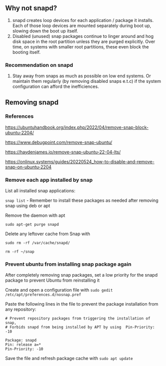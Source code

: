 
## Why not snapd?
1. snapd creates loop devices for each application / package it installs. Each of those loop devices are mounted separately during boot up, slowing down the boot up itself.
2. Disabled (unused) snap packages continue to linger around and hog disk space in the root partition unless they are purged explicitly. Over time, on systems with smaller root partitions, these even block the booting itself.

### Recommendation on snapd
1. Stay away from snaps as much as possible on low end systems. Or maintain them regularly (by removing disabled snaps e.t.c) if the system configuration can afford the inefficiences.

## Removing snapd

### References 

https://ubuntuhandbook.org/index.php/2022/04/remove-snap-block-ubuntu-2204/

https://www.debugpoint.com/remove-snap-ubuntu/
 
https://haydenjames.io/remove-snap-ubuntu-22-04-lts/

https://onlinux.systems/guides/20220524_how-to-disable-and-remove-snap-on-ubuntu-2204
 
### Remove each app installed by snap

List all installed snap applications:

`snap list` - Remember to install these packages as needed after removing snap using deb or apt

Remove the daemon with apt

`sudo apt-get purge snapd`

Delete any leftover cache from Snap with

`sudo rm -rf /var/cache/snapd/`

`rm -rf ~/snap`

### Prevent ubuntu from installing snap package again

After completely removing snap packages, set a low priority for the snapd package to prevent Ubuntu from reinstalling it

Create and open a configuration file with `sudo gedit /etc/apt/preferences.d/nosnap.pref`

Paste the following lines in the file to prevent the package installation from any repository:
```
# Prevent repository packages from triggering the installation of snap,
# Forbids snapd from being installed by APT by using  Pin-Priority: -10

Package: snapd
Pin: release a=*
Pin-Priority: -10
```
Save the file and refresh package cache with `sudo apt update`
